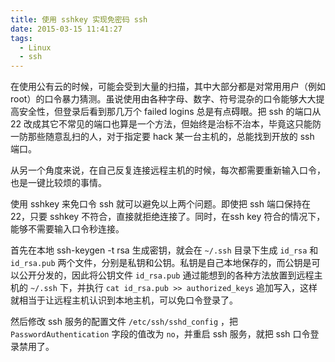 ```yaml
---
title: 使用 sshkey 实现免密码 ssh
date: 2015-03-15 11:41:27
tags:
  - Linux
  - ssh
---
```


在使用公有云的时候，可能会受到大量的扫描，其中大部分都是对常用用户（例如 root）的口令暴力猜测。虽说使用由各种字母、数字、符号混杂的口令能够大大提高安全性，但登录后看到那几万个 failed logins 总是有点碍眼。把 ssh 的端口从 22 改成其它不常见的端口也算是一个方法，但始终是治标不治本，毕竟这只能防一防那些随意乱扫的人，对于指定要 hack 某一台主机的，总能找到开放的 ssh 端口。

从另一个角度来说，在自己反复连接远程主机的时候，每次都需要重新输入口令，也是一键比较烦的事情。

使用 sshkey 来免口令 ssh 就可以避免以上两个问题。即使把 ssh 端口保持在 22，只要 sshkey 不符合，直接就拒绝连接了。同时，在ssh key 符合的情况下，能够不需要输入口令秒连接。

首先在本地 ssh-keygen -t rsa 生成密钥，就会在 `~/.ssh` 目录下生成 `id_rsa` 和 `id_rsa.pub` 两个文件，分别是私钥和公钥。私钥是自己本地保存的，而公钥是可以公开分发的，因此将公钥文件 `id_rsa.pub` 通过能想到的各种方法放置到远程主机的 `~/.ssh` 下，并执行 `cat id_rsa.pub >> authorized_keys` 追加写入，这样就相当于让远程主机认识到本地主机，可以免口令登录了。

然后修改 ssh 服务的配置文件 `/etc/ssh/sshd_config` ，把 `PasswordAuthentication` 字段的值改为 `no`，并重启 ssh 服务，就把 ssh 口令登录禁用了。

